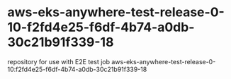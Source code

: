 # aws-eks-anywhere-test-release-0-10-f2fd4e25-f6df-4b74-a0db-30c21b91f339-18
repository for use with E2E test job aws-eks-anywhere-test-release-0-10:f2fd4e25-f6df-4b74-a0db-30c21b91f339-18
